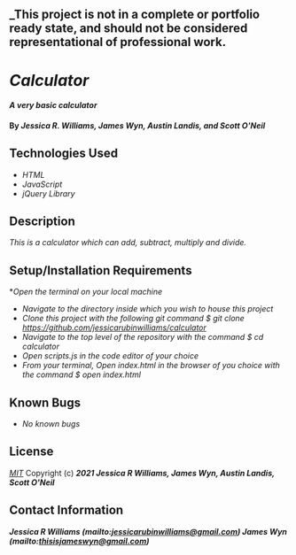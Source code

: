 ## _This project is not in a complete or portfolio ready state, and should not be considered representational of professional work.

# _Calculator_

#### _A very basic calculator_

#### By _**Jessica R. Williams, James Wyn, Austin Landis, and Scott O'Neil**_

## Technologies Used

* _HTML_
* _JavaScript_
* _jQuery Library_

## Description

_This is a calculator which can add, subtract, multiply and divide._

## Setup/Installation Requirements

*_Open the terminal on your local machine_
* _Navigate to the directory inside which you wish to house this project_
* _Clone this project with the following git command $ git clone https://github.com/jessicarubinwilliams/calculator_
* _Navigate to the top level of the repository with the command $ cd calculator_
* _Open scripts.js in the code editor of your choice_
* _From your terminal, Open index.html in the browser of you choice with the command $ open index.html_

## Known Bugs

* _No known bugs_

## License
*[MIT](https://choosealicense.com/licenses/mit/)*
Copyright (c) **_2021 Jessica R Williams, James Wyn, Austin Landis, Scott O'Neil_**
## Contact Information
**_Jessica R Williams (mailto:jessicarubinwilliams@gmail.com) James Wyn (mailto:thisisjameswyn@gmail.com)_**
